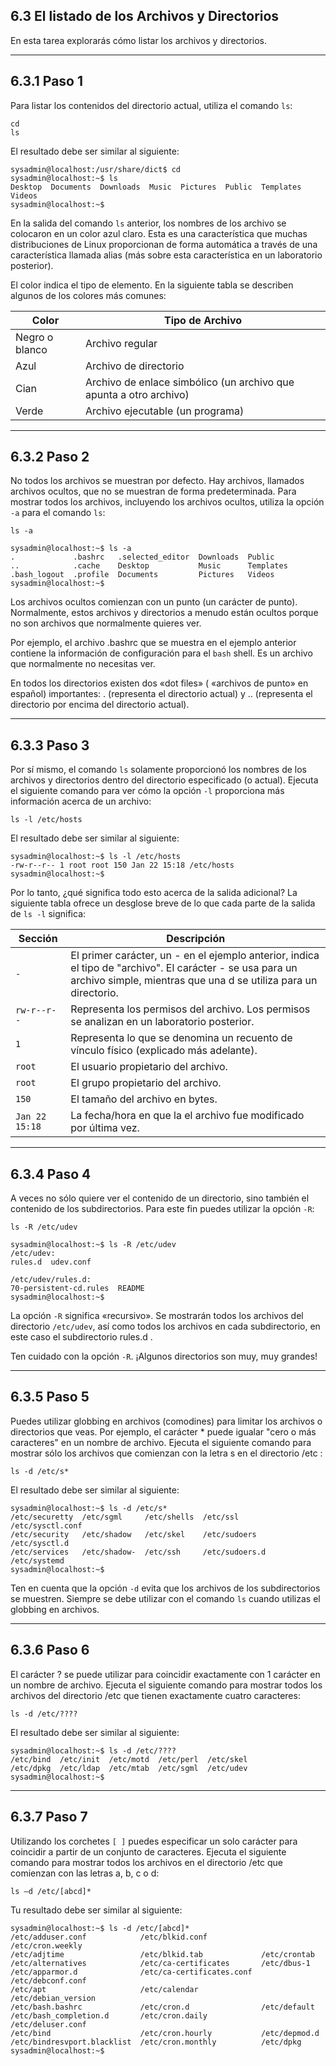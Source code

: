 ## 6.3 El listado de los Archivos y Directorios
En esta tarea explorarás cómo listar los archivos y directorios.

---

## 6.3.1 Paso 1

Para listar los contenidos del directorio actual, utiliza el comando `ls`:

	cd
	ls

El resultado debe ser similar al siguiente:

```shell-session
sysadmin@localhost:/usr/share/dict$ cd
sysadmin@localhost:~$ ls
Desktop  Documents  Downloads  Music  Pictures  Public  Templates  Videos     
sysadmin@localhost:~$
```

En la salida del comando `ls` anterior, los nombres de los archivo se colocaron en un color azul claro. Esta es una característica que muchas distribuciones de Linux proporcionan de forma automática a través de una característica llamada  alias (más sobre esta característica en un laboratorio posterior).

El color indica el tipo de elemento. En la siguiente tabla se describen algunos de los colores más comunes:

Color |	Tipo de Archivo
-|-
Negro o blanco |	Archivo regular
Azul |	Archivo de directorio
Cian |	Archivo de enlace simbólico (un archivo que apunta a otro archivo)
Verde |	Archivo ejecutable (un programa)

---

## 6.3.2 Paso 2
No todos los archivos se muestran por defecto. Hay archivos, llamados archivos ocultos, que no se muestran de forma predeterminada. Para mostrar todos los archivos, incluyendo los archivos ocultos, utiliza la opción `-a` para el comando `ls`:

	ls -a

```shell-sessino
sysadmin@localhost:~$ ls -a
.             .bashrc   .selected_editor  Downloads  Public
..            .cache    Desktop           Music      Templates
.bash_logout  .profile  Documents         Pictures   Videos
sysadmin@localhost:~$
```

Los archivos ocultos comienzan con un punto (un carácter de punto). Normalmente, estos archivos y directorios a menudo están ocultos porque no son archivos que normalmente quieres ver.

Por ejemplo, el archivo .bashrc  que se muestra en el ejemplo anterior contiene la información de configuración para el `bash` shell. Es un archivo que normalmente no necesitas ver.

En todos los directorios existen dos «dot files» ( «archivos de punto» en español) importantes: . (representa el directorio actual) y .. (representa el directorio por encima del directorio actual).

---

## 6.3.3 Paso 3
Por sí mismo, el comando `ls` solamente proporcionó los nombres de los archivos y directorios dentro del directorio especificado (o actual). Ejecuta el siguiente comando para ver cómo la opción `-l` proporciona más información acerca de un archivo:

	ls -l /etc/hosts

El resultado debe ser similar al siguiente:

```shell-session
sysadmin@localhost:~$ ls -l /etc/hosts
-rw-r--r-- 1 root root 150 Jan 22 15:18 /etc/hosts
sysadmin@localhost:~$
```

Por lo tanto, ¿qué significa todo esto acerca de la salida adicional? La siguiente tabla ofrece un desglose breve de lo que cada parte de la salida de `ls -l` significa:

Sección | Descripción
-|-
``-``	| El primer carácter, un - en el ejemplo anterior, indica el tipo de "archivo". El carácter - se usa para un archivo simple, mientras que una d se utiliza para un directorio.
``rw-r--r--``	| Representa los permisos del archivo. Los permisos se analizan en un laboratorio posterior.
``1``	| Representa lo que se denomina un recuento de vínculo físico (explicado más adelante).
``root``	| El usuario propietario del archivo.
``root``	| El grupo propietario del archivo.
``150``	| El tamaño del archivo en bytes.
``Jan 22 15:18``	| La fecha/hora en que la el archivo fue modificado por última vez.


---

## 6.3.4 Paso 4

A veces no sólo quiere ver el contenido de un directorio, sino también el contenido de los subdirectorios. Para este fin puedes utilizar la opción `-R`:

	ls -R /etc/udev

```shell-session
sysadmin@localhost:~$ ls -R /etc/udev
/etc/udev:
rules.d  udev.conf
                                                                              
/etc/udev/rules.d:
70-persistent-cd.rules  README
sysadmin@localhost:~$
```

La opción `-R` significa «recursivo». Se mostrarán todos los archivos del directorio `/etc/udev`, así como todos los archivos en cada subdirectorio, en este caso el subdirectorio rules.d .

Ten cuidado con la opción `-R`. ¡Algunos directorios son muy, muy grandes!

---

## 6.3.5 Paso 5
Puedes utilizar globbing en archivos (comodines) para limitar los archivos o directorios que veas. Por ejemplo, el carácter *  puede igualar "cero o más caracteres" en un nombre de archivo. Ejecuta el siguiente comando para mostrar sólo los archivos que comienzan con la letra s en el directorio /etc :

	ls -d /etc/s*

El resultado debe ser similar al siguiente:

```shell-session
sysadmin@localhost:~$ ls -d /etc/s*
/etc/securetty  /etc/sgml     /etc/shells  /etc/ssl        /etc/sysctl.conf   
/etc/security   /etc/shadow   /etc/skel    /etc/sudoers    /etc/sysctl.d      
/etc/services   /etc/shadow-  /etc/ssh     /etc/sudoers.d  /etc/systemd       
sysadmin@localhost:~$
```

Ten en cuenta que la opción `-d` evita que los archivos de los subdirectorios se muestren. Siempre se debe utilizar con el comando `ls` cuando utilizas el globbing en archivos.

---

## 6.3.6 Paso 6

El carácter ? se puede utilizar para coincidir exactamente con 1 carácter en un nombre de archivo. Ejecuta el siguiente comando para mostrar todos los archivos del directorio /etc  que tienen exactamente cuatro caracteres:

	ls -d /etc/????

El resultado debe ser similar al siguiente:

```shell-session
sysadmin@localhost:~$ ls -d /etc/????
/etc/bind  /etc/init  /etc/motd  /etc/perl  /etc/skel
/etc/dpkg  /etc/ldap  /etc/mtab  /etc/sgml  /etc/udev
sysadmin@localhost:~$
```

---

## 6.3.7 Paso 7
Utilizando los corchetes ``[ ]`` puedes especificar un solo carácter para coincidir a partir de un conjunto de caracteres. Ejecuta el siguiente comando para mostrar todos los archivos en el directorio /etc  que comienzan con las letras a, b, c o d:

	ls –d /etc/[abcd]*

Tu resultado debe ser similar al siguiente:

```shell-session
sysadmin@localhost:~$ ls -d /etc/[abcd]*
/etc/adduser.conf            /etc/blkid.conf            /etc/cron.weekly      
/etc/adjtime                 /etc/blkid.tab             /etc/crontab          
/etc/alternatives            /etc/ca-certificates       /etc/dbus-1
/etc/apparmor.d              /etc/ca-certificates.conf  /etc/debconf.conf     
/etc/apt                     /etc/calendar              /etc/debian_version   
/etc/bash.bashrc             /etc/cron.d                /etc/default          
/etc/bash_completion.d       /etc/cron.daily            /etc/deluser.conf     
/etc/bind                    /etc/cron.hourly           /etc/depmod.d         
/etc/bindresvport.blacklist  /etc/cron.monthly          /etc/dpkg
sysadmin@localhost:~$
```


